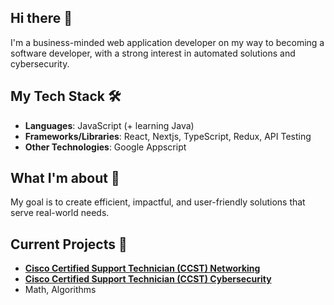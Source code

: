 ## Hi there 👋

I'm a business-minded web application developer on my way to becoming a software developer, with a strong interest in automated solutions and cybersecurity.

## My Tech Stack 🛠️

- **Languages**: JavaScript (+ learning Java)
- **Frameworks/Libraries**: React, Nextjs, TypeScript, Redux, API Testing
- **Other Technologies**: Google Appscript

## What I'm about 🌱

My goal is to create efficient, impactful, and user-friendly solutions that serve real-world needs.

## Current Projects 🚀

- **[Cisco Certified Support Technician (CCST) Networking](https://skillsforall.com/resources/ccst-networking?courseLang=en-US)**
- **[Cisco Certified Support Technician (CCST) Cybersecurity](https://skillsforall.com/resources/ccst-cybersecurity?courseLang=en-US)**
- Math, Algorithms

<!--
**AIcoding-girl/AIcoding-girl** is a ✨ _special_ ✨ repository because its `README.md` (this file) appears on your GitHub profile.

Here are some ideas to get you started:

- 🔭 I’m currently working on ...
- 🌱 I’m currently learning ...
- 👯 I’m looking to collaborate on ...
- 🤔 I’m looking for help with ...
- 💬 Ask me about ...
- 📫 How to reach me: ...
- 😄 Pronouns: ...
- ⚡ Fun fact: ...
-->
